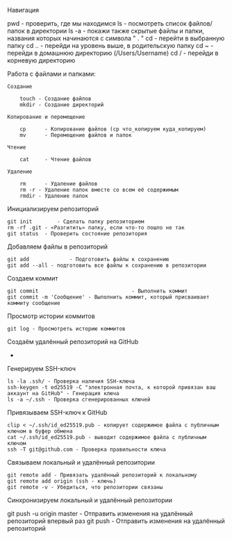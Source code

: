 Навигация

pwd 	- проверить, где мы находимся
ls 		- посмотреть список файлов/папок в директории
ls -a - покажи также скрытые файлы и папки, названия которых начинаются с символа " . "
cd 		- перейти в выбранную папку
cd ..	- перейди на уровень выше, в родительскую папку
cd ~	- перейди в домашнюю директорию (/Users/Username)
cd /	- перейди в корневую директорию


Работа с файлами и папками:

	Создание

		touch - Создание файлов
		mkdir - Создание директорий

	Копирование и перемещение

		cp 		- Копирование файлов (cp что_копируем куда_копируем)
		mv		- Перемещение файлов и папок

	Чтение

		cat 	- Чтение файлов

	Удаление

		rm 		- Удаление файлов
		rm -r - Удаление папок вместе со всем её содержимым
		rmdir - Удаление папок


Инициализируем репозиторий

	git init 		- Сделать папку репозиторием
	rm -rf .git - «Разгитить» папку, если что-то пошло не так
	git status 	- Проверить состояние репозитория


Добавляем файлы в репозиторий

	git add 			- Подготовить файлы к сохранению
	git add --all - подготовить все файлы к сохранению в репозитории

Создаем коммит

	git commit 								- Выполнить коммит
	git commit -m 'Сообщение' - Выполнить коммит, который присваивает коммиту сообщение

Просмотр истории коммитов

	git log - Просмотреть историю коммитов


Создаём удалённый репозиторий на GitHub

-

Генерируем SSH-ключ

	ls -la .ssh/ - Проверка наличия SSH-ключа
	ssh-keygen -t ed25519 -C "электронная почта, к которой привязан ваш аккаунт на GitHub" - Генерация ключа
	ls -a ~/.ssh - Проверка сгенерированных ключей
	

Привязываем SSH-ключ к GitHub

	clip < ~/.ssh/id_ed25519.pub - копирует содержимое файла с публичным ключом в буфер обмена
	cat ~/.ssh/id_ed25519.pub - выводит содержимое файла с публичным ключом
	ssh -T git@github.com - Проверка правильности ключа


Связываем локальный и удалённый репозитории

	git remote add - Привязать удалённый репозиторий к локальному
	git remote add origin (ssh - ключь)
	git remote -v - Убедиться, что репозитории связаны


Синхронизируем локальный и удалённый репозитории

git push -u origin master - Отправить изменения на удалённый репозиторий впервый раз
git push - Отправить изменения на удалённый репозиторий
